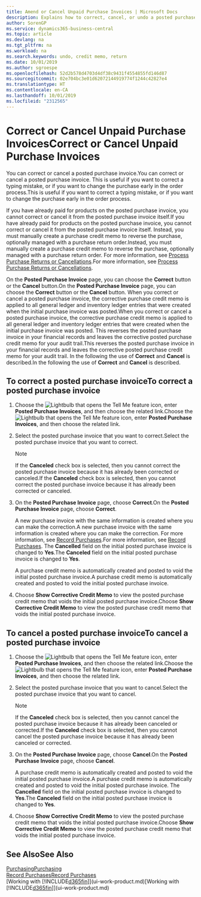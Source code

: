 ```yaml
---
title: Amend or Cancel Unpaid Purchase Invoices | Microsoft Docs
description: Explains how to correct, cancel, or undo a posted purchase invoice and automatically create a purchase credit memo.
author: SorenGP
ms.service: dynamics365-business-central
ms.topic: article
ms.devlang: na
ms.tgt_pltfrm: na
ms.workload: na
ms.search.keywords: undo, credit memo, return
ms.date: 10/01/2019
ms.author: sgroespe
ms.openlocfilehash: 52d2b578d4703d4df38c9431f4554855fd146d87
ms.sourcegitcommit: 02e704bc3e01d62072144919774f1244c42827e4
ms.translationtype: HT
ms.contentlocale: en-CA
ms.lasthandoff: 10/01/2019
ms.locfileid: "2312565"
---
```

# <a name="correct-or-cancel-unpaid-purchase-invoices"></a><span data-ttu-id="731e4-103">Correct or Cancel Unpaid Purchase Invoices</span><span class="sxs-lookup"><span data-stu-id="731e4-103">Correct or Cancel Unpaid Purchase Invoices</span></span>
<span data-ttu-id="731e4-104">You can correct or cancel a posted purchase invoice.</span><span class="sxs-lookup"><span data-stu-id="731e4-104">You can correct or cancel a posted purchase invoice.</span></span> <span data-ttu-id="731e4-105">This is useful if you want to correct a typing mistake, or if you want to change the purchase early in the order process.</span><span class="sxs-lookup"><span data-stu-id="731e4-105">This is useful if you want to correct a typing mistake, or if you want to change the purchase early in the order process.</span></span>

<span data-ttu-id="731e4-106">If you have already paid for products on the posted purchase invoice, you cannot correct or cancel it from the posted purchase invoice itself.</span><span class="sxs-lookup"><span data-stu-id="731e4-106">If you have already paid for products on the posted purchase invoice, you cannot correct or cancel it from the posted purchase invoice itself.</span></span> <span data-ttu-id="731e4-107">Instead, you must manually create a purchase credit memo to reverse the purchase, optionally managed with a purchase return order.</span><span class="sxs-lookup"><span data-stu-id="731e4-107">Instead, you must manually create a purchase credit memo to reverse the purchase, optionally managed with a purchase return order.</span></span> <span data-ttu-id="731e4-108">For more information, see [Process Purchase Returns or Cancellations](purchasing-how-process-purchase-returns-cancellations.md).</span><span class="sxs-lookup"><span data-stu-id="731e4-108">For more information, see [Process Purchase Returns or Cancellations](purchasing-how-process-purchase-returns-cancellations.md).</span></span>

<span data-ttu-id="731e4-109">On the **Posted Purchase Invoice** page, you can choose the **Correct** button or the **Cancel** button.</span><span class="sxs-lookup"><span data-stu-id="731e4-109">On the **Posted Purchase Invoice** page, you can choose the **Correct** button or the **Cancel** button.</span></span> <span data-ttu-id="731e4-110">When you correct or cancel a posted purchase invoice, the corrective purchase credit memo is applied to all general ledger and inventory ledger entries that were created when the initial purchase invoice was posted.</span><span class="sxs-lookup"><span data-stu-id="731e4-110">When you correct or cancel a posted purchase invoice, the corrective purchase credit memo is applied to all general ledger and inventory ledger entries that were created when the initial purchase invoice was posted.</span></span> <span data-ttu-id="731e4-111">This reverses the posted purchase invoice in your financial records and leaves the corrective posted purchase credit memo for your audit trail.</span><span class="sxs-lookup"><span data-stu-id="731e4-111">This reverses the posted purchase invoice in your financial records and leaves the corrective posted purchase credit memo for your audit trail.</span></span> <span data-ttu-id="731e4-112">In the following the use of **Correct** and **Cancel** is described.</span><span class="sxs-lookup"><span data-stu-id="731e4-112">In the following the use of **Correct** and **Cancel** is described.</span></span>

## <a name="to-correct-a-posted-purchase-invoice"></a><span data-ttu-id="731e4-113">To correct a posted purchase invoice</span><span class="sxs-lookup"><span data-stu-id="731e4-113">To correct a posted purchase invoice</span></span>
1. <span data-ttu-id="731e4-114">Choose the ![Lightbulb that opens the Tell Me feature](media/ui-search/search_small.png "Tell me what you want to do") icon, enter **Posted Purchase Invoices**, and then choose the related link.</span><span class="sxs-lookup"><span data-stu-id="731e4-114">Choose the ![Lightbulb that opens the Tell Me feature](media/ui-search/search_small.png "Tell me what you want to do") icon, enter **Posted Purchase Invoices**, and then choose the related link.</span></span>  
2. <span data-ttu-id="731e4-115">Select the posted purchase invoice that you want to correct.</span><span class="sxs-lookup"><span data-stu-id="731e4-115">Select the posted purchase invoice that you want to correct.</span></span>  

    > [!NOTE]  
    >   <span data-ttu-id="731e4-116">If the **Canceled** check box is selected, then you cannot correct the posted purchase invoice because it has already been corrected or canceled.</span><span class="sxs-lookup"><span data-stu-id="731e4-116">If the **Canceled** check box is selected, then you cannot correct the posted purchase invoice because it has already been corrected or canceled.</span></span>
3. <span data-ttu-id="731e4-117">On the **Posted Purchase Invoice** page, choose **Correct**.</span><span class="sxs-lookup"><span data-stu-id="731e4-117">On the **Posted Purchase Invoice** page, choose **Correct**.</span></span>

    <span data-ttu-id="731e4-118">A new purchase invoice with the same information is created where you can make the correction.</span><span class="sxs-lookup"><span data-stu-id="731e4-118">A new purchase invoice with the same information is created where you can make the correction.</span></span> <span data-ttu-id="731e4-119">For more information, see [Record Purchases](purchasing-how-record-purchases.md).</span><span class="sxs-lookup"><span data-stu-id="731e4-119">For more information, see [Record Purchases](purchasing-how-record-purchases.md).</span></span> <span data-ttu-id="731e4-120">The **Cancelled** field on the initial posted purchase invoice is changed to **Yes**.</span><span class="sxs-lookup"><span data-stu-id="731e4-120">The **Canceled** field on the initial posted purchase invoice is changed to **Yes**.</span></span>

    <span data-ttu-id="731e4-121">A purchase credit memo is automatically created and posted to void the initial posted purchase invoice.</span><span class="sxs-lookup"><span data-stu-id="731e4-121">A purchase credit memo is automatically created and posted to void the initial posted purchase invoice.</span></span>
4. <span data-ttu-id="731e4-122">Choose **Show Corrective Credit Memo** to view the posted purchase credit memo that voids the initial posted purchase invoice.</span><span class="sxs-lookup"><span data-stu-id="731e4-122">Choose **Show Corrective Credit Memo** to view the posted purchase credit memo that voids the initial posted purchase invoice.</span></span>

## <a name="to-cancel-a-posted-purchase-invoice"></a><span data-ttu-id="731e4-123">To cancel a posted purchase invoice</span><span class="sxs-lookup"><span data-stu-id="731e4-123">To cancel a posted purchase invoice</span></span>
1. <span data-ttu-id="731e4-124">Choose the ![Lightbulb that opens the Tell Me feature](media/ui-search/search_small.png "Tell me what you want to do") icon, enter **Posted Purchase Invoices**, and then choose the related link.</span><span class="sxs-lookup"><span data-stu-id="731e4-124">Choose the ![Lightbulb that opens the Tell Me feature](media/ui-search/search_small.png "Tell me what you want to do") icon, enter **Posted Purchase Invoices**, and then choose the related link.</span></span>  
2. <span data-ttu-id="731e4-125">Select the posted purchase invoice that you want to cancel.</span><span class="sxs-lookup"><span data-stu-id="731e4-125">Select the posted purchase invoice that you want to cancel.</span></span>

    > [!NOTE]  
    >   <span data-ttu-id="731e4-126">If the **Canceled** check box is selected, then you cannot cancel the posted purchase invoice because it has already been canceled or corrected.</span><span class="sxs-lookup"><span data-stu-id="731e4-126">If the **Canceled** check box is selected, then you cannot cancel the posted purchase invoice because it has already been canceled or corrected.</span></span>
3. <span data-ttu-id="731e4-127">On the **Posted Purchase Invoice** page, choose **Cancel**.</span><span class="sxs-lookup"><span data-stu-id="731e4-127">On the **Posted Purchase Invoice** page, choose **Cancel**.</span></span>

    <span data-ttu-id="731e4-128">A purchase credit memo is automatically created and posted to void the initial posted purchase invoice.</span><span class="sxs-lookup"><span data-stu-id="731e4-128">A purchase credit memo is automatically created and posted to void the initial posted purchase invoice.</span></span> <span data-ttu-id="731e4-129">The **Cancelled** field on the initial posted purchase invoice is changed to **Yes**.</span><span class="sxs-lookup"><span data-stu-id="731e4-129">The **Canceled** field on the initial posted purchase invoice is changed to **Yes**.</span></span>
4. <span data-ttu-id="731e4-130">Choose **Show Corrective Credit Memo** to view the posted purchase credit memo that voids the initial posted purchase invoice.</span><span class="sxs-lookup"><span data-stu-id="731e4-130">Choose **Show Corrective Credit Memo** to view the posted purchase credit memo that voids the initial posted purchase invoice.</span></span>

## <a name="see-also"></a><span data-ttu-id="731e4-131">See Also</span><span class="sxs-lookup"><span data-stu-id="731e4-131">See Also</span></span>
[<span data-ttu-id="731e4-132">Purchasing</span><span class="sxs-lookup"><span data-stu-id="731e4-132">Purchasing</span></span>](purchasing-manage-purchasing.md)  
[<span data-ttu-id="731e4-133">Record Purchases</span><span class="sxs-lookup"><span data-stu-id="731e4-133">Record Purchases</span></span>](purchasing-how-record-purchases.md)  
<span data-ttu-id="731e4-134">[Working with [!INCLUDE[d365fin](includes/d365fin_md.md)]](ui-work-product.md)</span><span class="sxs-lookup"><span data-stu-id="731e4-134">[Working with [!INCLUDE[d365fin](includes/d365fin_md.md)]](ui-work-product.md)</span></span>
